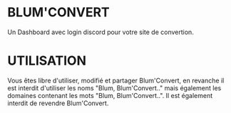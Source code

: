 # BLUM'CONVERT
Un Dashboard avec login discord pour votre site de convertion.

# UTILISATION
Vous êtes libre d'utiliser, modifié et partager Blum'Convert, en revanche il est interdit d'utiliser les noms "Blum, Blum'Convert.." mais également les domaines contenant les mots "Blum, Blum'Convert..". Il est également interdit de revendre Blum'Convert.
